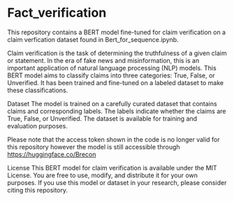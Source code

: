 # Fact_verification

This repository contains a BERT model fine-tuned for claim verification on a claim verfication dataset found in Bert_for_sequence.ipynb.

Claim verification is the task of determining the truthfulness of a given claim or statement. In the era of fake news and misinformation, this is an important application of natural language processing (NLP) models. This BERT model aims to classify claims into three categories: True, False, or Unverified. It has been trained and fine-tuned on a labeled dataset to make these classifications.

Dataset
The model is trained on a carefully curated dataset that contains claims and corresponding labels. The labels indicate whether the claims are True, False, or Unverified. The dataset is available for training and evaluation purposes.

Please note that the access token shown in the code is no longer valid for this repository however the model is still accessible through  https://huggingface.co/Brecon

License
This BERT model for claim verification is available under the MIT License. You are free to use, modify, and distribute it for your own purposes. If you use this model or dataset in your research, please consider citing this repository.
